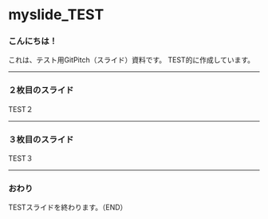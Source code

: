 # myslide_TEST
### こんにちは！

これは、テスト用GitPitch（スライド）資料です。
TEST的に作成しています。

---

### ２枚目のスライド

TEST２

---

### ３枚目のスライド

TEST３

---

### おわり

TESTスライドを終わります。（END）
